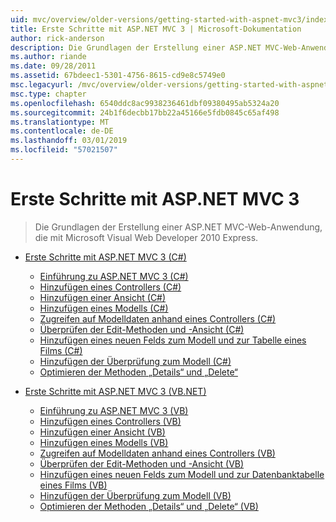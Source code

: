 ```yaml
---
uid: mvc/overview/older-versions/getting-started-with-aspnet-mvc3/index
title: Erste Schritte mit ASP.NET MVC 3 | Microsoft-Dokumentation
author: rick-anderson
description: Die Grundlagen der Erstellung einer ASP.NET MVC-Web-Anwendung, die mit Microsoft Visual Web Developer 2010 Express.
ms.author: riande
ms.date: 09/28/2011
ms.assetid: 67bdeec1-5301-4756-8615-cd9e8c5749e0
msc.legacyurl: /mvc/overview/older-versions/getting-started-with-aspnet-mvc3
msc.type: chapter
ms.openlocfilehash: 6540ddc8ac9938236461dbf09380495ab5324a20
ms.sourcegitcommit: 24b1f6decbb17bb22a45166e5fdb0845c65af498
ms.translationtype: MT
ms.contentlocale: de-DE
ms.lasthandoff: 03/01/2019
ms.locfileid: "57021507"
---
```

<a name="getting-started-with-aspnet-mvc3"></a>Erste Schritte mit ASP.NET MVC 3
====================
> Die Grundlagen der Erstellung einer ASP.NET MVC-Web-Anwendung, die mit Microsoft Visual Web Developer 2010 Express.


- [Erste Schritte mit ASP.NET MVC 3 (C#)](cs/index.md)

    - [Einführung zu ASP.NET MVC 3 (C#)](cs/intro-to-aspnet-mvc-3.md)
    - [Hinzufügen eines Controllers (C#)](cs/adding-a-controller.md)
    - [Hinzufügen einer Ansicht (C#)](cs/adding-a-view.md)
    - [Hinzufügen eines Modells (C#)](cs/adding-a-model.md)
    - [Zugreifen auf Modelldaten anhand eines Controllers (C#)](cs/accessing-your-models-data-from-a-controller.md)
    - [Überprüfen der Edit-Methoden und -Ansicht (C#)](cs/examining-the-edit-methods-and-edit-view.md)
    - [Hinzufügen eines neuen Felds zum Modell und zur Tabelle eines Films (C#)](cs/adding-a-new-field.md)
    - [Hinzufügen der Überprüfung zum Modell (C#)](cs/adding-validation-to-the-model.md)
    - [Optimieren der Methoden „Details“ und „Delete“](cs/improving-the-details-and-delete-methods.md)
- [Erste Schritte mit ASP.NET MVC 3 (VB.NET)](vb/index.md)

    - [Einführung zu ASP.NET MVC 3 (VB)](vb/intro-to-aspnet-mvc-3.md)
    - [Hinzufügen eines Controllers (VB)](vb/adding-a-controller.md)
    - [Hinzufügen einer Ansicht (VB)](vb/adding-a-view.md)
    - [Hinzufügen eines Modells (VB)](vb/adding-a-model.md)
    - [Zugreifen auf Modelldaten anhand eines Controllers (VB)](vb/accessing-your-models-data-from-a-controller.md)
    - [Überprüfen der Edit-Methoden und -Ansicht (VB)](vb/examining-the-edit-methods-and-edit-view.md)
    - [Hinzufügen eines neuen Felds zum Modell und zur Datenbanktabelle eines Films (VB)](vb/adding-a-new-field.md)
    - [Hinzufügen der Überprüfung zum Modell (VB)](vb/adding-validation-to-the-model.md)
    - [Optimieren der Methoden „Details“ und „Delete“ (VB)](vb/improving-the-details-and-delete-methods.md)

